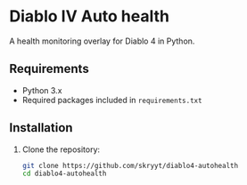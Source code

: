 # Diablo IV Auto health

A health monitoring overlay for Diablo 4 in Python.

## Requirements

- Python 3.x
- Required packages included in `requirements.txt`

## Installation

1. Clone the repository:
   ```bash
   git clone https://github.com/skryyt/diablo4-autohealth
   cd diablo4-autohealth
